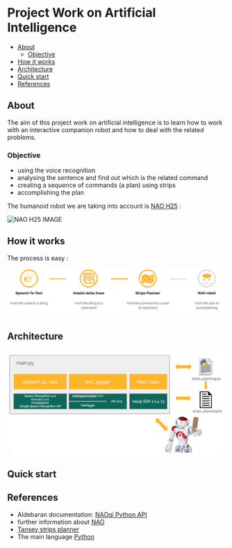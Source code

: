 # Project Work on Artificial Intelligence 
  
- [About](#about)
  - [Objective](#objective)
- [How it works](#how-it-works)
- [Architecture](#architecture)
- [Quick start](#quick-start)
- [References](#references)

## About
The aim of this project work on artificial intelligence is to learn how to work with an interactive companion robot and how to deal with the related problems. 

### Objective
 * using the voice recognition
 * analysing the sentence and find out which is the related command
 * creating a sequence of commands (a plan) using strips 
 * accomplishing the plan 
 
The humanoid robot we are taking into account is [NAO H25](http://doc.aldebaran.com/2-1/family/nao_h25/index_h25.html) :

![NAO H25 IMAGE](https://i.pinimg.com/474x/58/05/a5/5805a56917ba866e4a1c13828f5ef0a5--humanoid-robot-robotics.jpg)


## How it works
The process is easy :

![](/images/image1.png)


## Architecture 

![](/images/image2.png)

## Quick start

## References 

* Aldebaran documentation: [NAOqi Python API](http://doc.aldebaran.com/2-1/ref/python-api.html)
* further information about [NAO](https://www.ald.softbankrobotics.com/en/robots/nao)
* [Tansey strips planner](https://github.com/tansey/strips)
* The main language [Python](https://docs.python.org/2/) 
